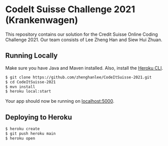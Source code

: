 # CodeIt Suisse Challenge 2021 (Krankenwagen)

This repository contains our solution for the Credit Suisse Online Coding Challenge 2021. Our team
consists of Lee Zheng Han and Siew Hui Zhuan.

## Running Locally

Make sure you have Java and Maven installed. Also, install the [Heroku CLI](https://cli.heroku.com/).

```sh
$ git clone https://github.com/zhenghanlee/CodeItSuisse-2021.git
$ cd CodeItSuisse-2021
$ mvn install
$ heroku local:start
```

Your app should now be running on [localhost:5000](http://localhost:5000/).

## Deploying to Heroku

```sh
$ heroku create
$ git push heroku main
$ heroku open
```
